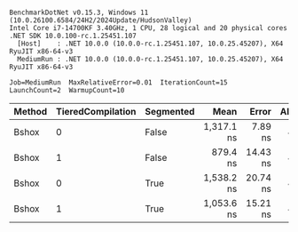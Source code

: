 ```

BenchmarkDotNet v0.15.3, Windows 11 (10.0.26100.6584/24H2/2024Update/HudsonValley)
Intel Core i7-14700KF 3.40GHz, 1 CPU, 28 logical and 20 physical cores
.NET SDK 10.0.100-rc.1.25451.107
  [Host]    : .NET 10.0.0 (10.0.0-rc.1.25451.107, 10.0.25.45207), X64 RyuJIT x86-64-v3
  MediumRun : .NET 10.0.0 (10.0.0-rc.1.25451.107, 10.0.25.45207), X64 RyuJIT x86-64-v3

Job=MediumRun  MaxRelativeError=0.01  IterationCount=15
LaunchCount=2  WarmupCount=10

```
| Method | TieredCompilation | Segmented |       Mean |    Error | Allocated |
|--------|-------------------|-----------|-----------:|---------:|----------:|
| Bshox  | 0                 | False     | 1,317.1 ns |  7.89 ns |   4.16 KB |
| Bshox  | 1                 | False     |   879.4 ns | 14.43 ns |   4.16 KB |
| Bshox  | 0                 | True      | 1,538.2 ns | 20.74 ns |   4.21 KB |
| Bshox  | 1                 | True      | 1,053.6 ns | 15.21 ns |   4.21 KB |
